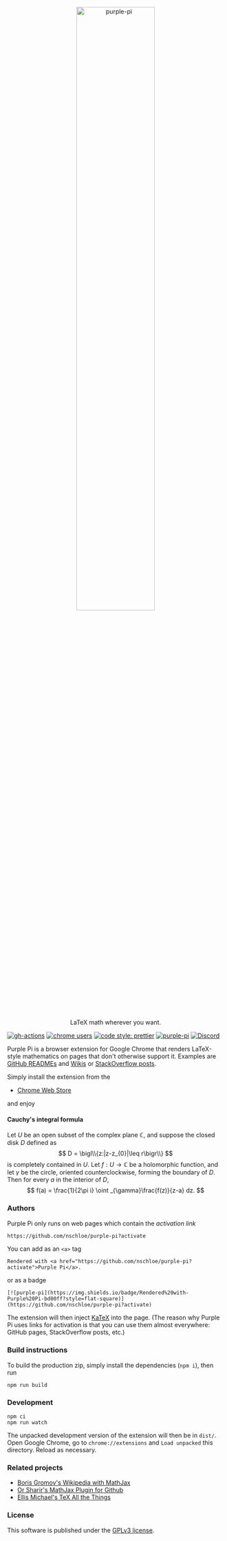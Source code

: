 <p align="center">
  <a href="https://github.com/nschloe/purple-pi"><img alt="purple-pi" src="https://nschloe.github.io/purple-pi/logo-with-text.svg" width="60%"></a>
  <p align="center">LaTeX math wherever you want.</p>
</p>

[![gh-actions](https://img.shields.io/github/workflow/status/nschloe/purple-pi/ci?style=flat-square)](https://github.com/nschloe/purple-pi/actions?query=workflow%3Aci)
[![chrome users](https://img.shields.io/chrome-web-store/users/ingbbliecffofmmokknelnijicfcgolb?label=Chrome%20users&logo=google-chrome&style=flat-square)](https://chrome.google.com/webstore/detail/purple-pi/ingbbliecffofmmokknelnijicfcgolb)
[![code style: prettier](https://img.shields.io/badge/code_style-prettier-ff69b4.svg?style=flat-square)](https://github.com/prettier/prettier)
[![purple-pi](https://img.shields.io/badge/Rendered%20with-Purple%20Pi-bd00ff?style=flat-square)](https://github.com/nschloe/purple-pi?activate&inlineMath=$)
[![Discord](https://img.shields.io/static/v1?logo=discord&label=chat&message=on%20discord&color=7289da&style=flat-square)](https://discord.gg/hnTJ5MRX2Y)

Purple Pi is a browser extension for Google Chrome that renders LaTeX-style mathematics
on pages that don't otherwise support it. Examples are [GitHub
READMEs](https://github.com/nschloe/ndim#the-formulas) and
[Wikis](https://github.com/nschloe/purple-pi/wiki/Gallery) or
[StackOverflow posts](https://stackoverflow.com/a/63796209/353337).

Simply install the extension from the

  * [Chrome Web Store](https://chrome.google.com/webstore/detail/purple-pi/ingbbliecffofmmokknelnijicfcgolb)

and enjoy 

#### Cauchy's integral formula

Let $U$ be an open subset of the complex plane $\mathbb{C}$, and suppose the closed
disk $D$ defined as
$$
D = \bigl\\{z:|z-z_{0}|\leq r\bigr\\}
$$
is completely contained in $U$. Let $f: U\to\mathbb{C}$ be a holomorphic function, and
let $\gamma$ be the circle, oriented counterclockwise, forming the boundary of $D$.
Then for every $a$ in the interior of $D$,
$$
f(a) = \frac{1}{2\pi i} \oint _{\gamma}\frac{f(z)}{z-a} dz.
$$


### Authors

Purple Pi only runs on web pages which contain the _activation link_
```markdown
https://github.com/nschloe/purple-pi?activate
```
You can add as an `<a>` tag
```
Rendered with <a href="https://github.com/nschloe/purple-pi?activate">Purple Pi</a>.
```
or as a badge
```
[![purple-pi](https://img.shields.io/badge/Rendered%20with-Purple%20Pi-bd00ff?style=flat-square)](https://github.com/nschloe/purple-pi?activate)
```
The extension will then inject [KaTeX](https://katex.org/) into the page.
(The reason why Purple Pi uses links for activation is that you can use them almost
everywhere: GitHub pages, StackOverflow posts, etc.)

### Build instructions

To build the production zip, simply install the dependencies (`npm i`), then run
```
npm run build
```

### Development
```
npm ci
npm run watch
```
The unpacked development version of the extension will then be in `dist/`. Open Google
Chrome, go to `chrome://extensions` and `Load unpacked` this directory. Reload as
necessary.


### Related projects

 * [Boris Gromov's Wikipedia with MathJax](https://github.com/bgromov/wiki-mathjax)
 * [Or Sharir's MathJax Plugin for Github](https://github.com/orsharir/github-mathjax)
 * [Ellis Michael's TeX All the Things](https://github.com/emichael/texthings)


### License
This software is published under the [GPLv3 license](https://www.gnu.org/licenses/gpl-3.0.en.html).
